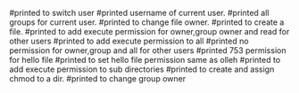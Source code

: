 #printed to switch user
#printed username of current user.
#printed all groups for current user.
#printed to change file owner.
#printed to create a file.
#printed to add execute permission for owner,group owner and read for other users
#printed to add execute permission to all
#printed no permission for owner,group and all for other users
#printed 753 permission for hello file
#printed to set hello file permission same as olleh
#printed to add execute permission to sub directories
#printed to create and assign chmod to a dir.
#printed to change group owner
